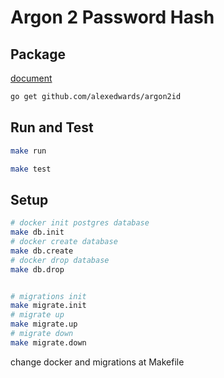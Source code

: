 # Argon 2 Password Hash

## Package
[document](https://pkg.go.dev/github.com/alexedwards/argon2id@v1.0.0)
```bash
go get github.com/alexedwards/argon2id
```

## Run and Test

```bash
make run
```
```bash
make test
```

## Setup
```bash
# docker init postgres database
make db.init
# docker create database
make db.create
# docker drop database
make db.drop


# migrations init
make migrate.init
# migrate up
make migrate.up
# migrate down
make migrate.down
```
change docker and migrations at Makefile